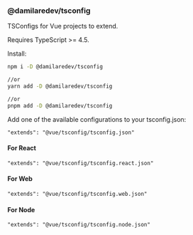 ### @damilaredev/tsconfig

TSConfigs for Vue projects to extend.

Requires TypeScript >= 4.5.

Install:

```bash
npm i -D @damilaredev/tsconfig

//or
yarn add -D @damilaredev/tsconfig

//or
pnpm add -D @damilaredev/tsconfig
```

Add one of the available configurations to your tsconfig.json:

```
"extends": "@vue/tsconfig/tsconfig.json"
```

#### For React

```
"extends": "@vue/tsconfig/tsconfig.react.json"
```

#### For Web

```
"extends": "@vue/tsconfig/tsconfig.web.json"
```

#### For Node

```
"extends": "@vue/tsconfig/tsconfig.node.json"
```
